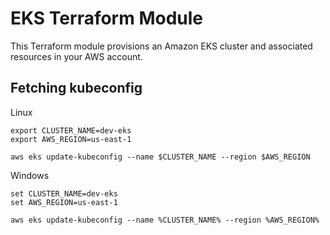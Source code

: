 # EKS Terraform Module

This Terraform module provisions an Amazon EKS cluster and associated resources in your AWS account. 

## Fetching kubeconfig
Linux
```
export CLUSTER_NAME=dev-eks
export AWS_REGION=us-east-1

aws eks update-kubeconfig --name $CLUSTER_NAME --region $AWS_REGION
```
Windows
```
set CLUSTER_NAME=dev-eks
set AWS_REGION=us-east-1

aws eks update-kubeconfig --name %CLUSTER_NAME% --region %AWS_REGION%
```

